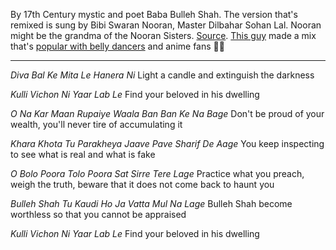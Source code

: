 By 17th Century mystic and poet Baba Bulleh Shah. The version that's remixed is sung by Bibi Swaran Nooran, Master Dilbahar Sohan Lal. Nooran might be the grandma of the Nooran Sisters. [Source](https://deewanis.blogspot.com/2012/02/samples.html). [This guy](https://www.instagram.com/sounds_of_solace/) made a mix that's [popular with belly dancers](https://www.youtube.com/watch?v=SMzLR0kBN20) and anime fans 🤷‍♂️

---

_Diva Bal Ke Mita Le Hanera Ni_
Light a candle and extinguish the darkness

_Kulli Vichon Ni Yaar Lab Le_
Find your beloved in his dwelling

_O Na Kar Maan Rupaiye Waala Ban Ban Ke Na Bage_
Don't be proud of your wealth, you'll never tire of accumulating it

_Khara Khota Tu Parakheya Jaave Pave Sharif De Aage_
You keep inspecting to see what is real and what is fake

_O Bolo Poora Tolo Poora Sat Sirre Tere Lage_
Practice what you preach, weigh the truth, beware that it does not come back to haunt you

_Bulleh Shah Tu Kaudi Ho Ja Vatta Mul Na Lage_
Bulleh Shah become worthless so that you cannot be appraised

_Kulli  Vichon Ni Yaar Lab Le_
Find your beloved in his dwelling
